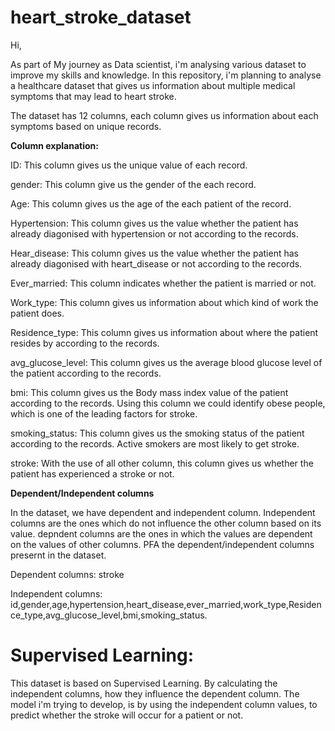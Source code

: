 # heart_stroke_dataset

Hi,

As part of My journey as Data scientist, i'm analysing various dataset to improve my skills and knowledge. In this repository, i'm planning to analyse a healthcare dataset that gives us information about multiple medical symptoms that may lead to heart stroke.

The dataset has 12 columns, each column gives us information about each symptoms based on unique records.

**Column explanation:**

ID: This column gives us the unique value of each record. 

gender: This column give us the gender of the each record.

Age: This column gives us the age of the each patient of the record.

Hypertension: This column gives us the value whether the patient has already diagonised with hypertension or not according to the records.

Hear_disease: This column gives us the value whether the patient has already diagonised with heart_disease or not according to the records.

Ever_married: This column indicates whether the patient is married or not.

Work_type: This column gives us information about which kind of work the patient does. 

Residence_type: This column gives us information about where the patient resides by according to the records.

avg_glucose_level:  This column gives us the average blood glucose level of the patient according to the records.

bmi: This column gives us the Body mass index value of the patient according to the records. Using this column we could identify obese people, which is one of the leading factors for stroke.

smoking_status: This column gives us the smoking status of the patient according to the records. Active smokers are most likely to get stroke.

stroke: With the use of all other column, this column gives us whether the patient has experienced a stroke or not.

**Dependent/Independent columns**

In the dataset, we have dependent and independent column. Independent columns are the ones which do not influence the other column based on its value. depndent columns are the ones in which the values are dependent on the values of other columns. PFA the dependent/independent columns presernt in the dataset.

Dependent columns: stroke

Independent columns: id,gender,age,hypertension,heart_disease,ever_married,work_type,Residence_type,avg_glucose_level,bmi,smoking_status.

# Supervised Learning:

This dataset is based on Supervised Learning. By calculating the independent columns, how they influence the dependent column. The model i'm trying to develop, is by using the independent column values, to predict whether the stroke will occur for a patient or not.









